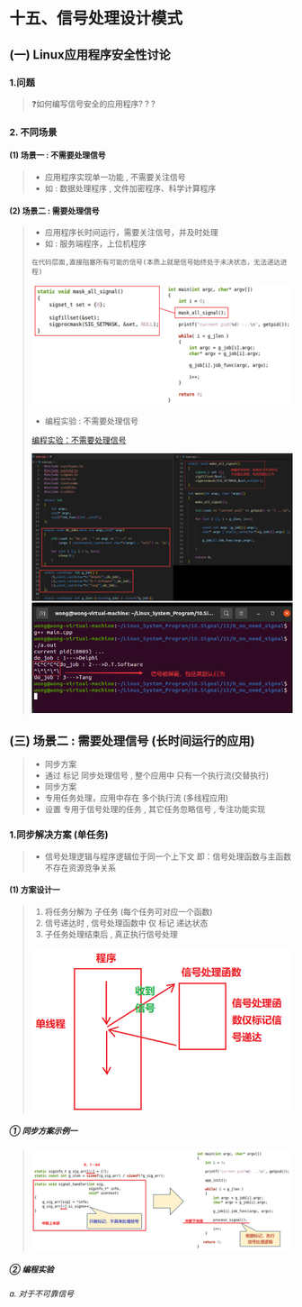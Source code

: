 # 十五、信号处理设计模式

## (一) Linux应用程序安全性讨论

### 1.问题

>❓如何编写信号安全的应用程序? ? ?

### 2. 不同场景

#### (1) 场景一 : 不需要处理信号

>- 应用程序实现单一功能 , 不需要关注信号
>- 如 : 数据处理程序 , 文件加密程序、科学计算程序

#### (2) 场景二 : 需要处理信号

>- 应用程序长时间运行，需要关注信号，并及时处理
>- 如 : 服务端程序，上位机程序
>
>```
>在代码层面,直接阻塞所有可能的信号(本质上就是信号始终处于未决状态，无法递达进程)
>```
>
><img src="十五、信号处理设计模式.assets/image-20230724182004082.png" alt="image-20230724182004082" />
>
>- 编程实验 : 不需要处理信号
>
>[编程实验：不需要处理信号](https://github.com/WONGZEONJYU/Linux_System_Program/blob/main/10.Signal/15/0_no_need_signal/main.cpp)
>
><img src="十五、信号处理设计模式.assets/image-20230724182230066.png" alt="image-20230724182230066" />
>
><img src="十五、信号处理设计模式.assets/image-20230724182246084.png" alt="image-20230724182246084" />

## (三) 场景二 : 需要处理信号 (长时间运行的应用)

>- 同步方案
>  - 通过 标记 同步处理信号 , 整个应用中 只有一个执行流(交替执行)
>- 同步方案
>  - 专用任务处理，应用中存在 多个执行流 (多线程应用)
>- 设置 专用于信号处理的任务 , 其它任务忽略信号 , 专注功能实现

### 1.同步解决方案 (单任务)

> - 信号处理逻辑与程序逻辑位于同一个上下文
>   即：信号处理函数与主函数不存在资源竞争关系

#### (1) 方案设计一

>1. 将任务分解为 子任务 (每个任务可对应一个函数)
>2. 信号递达时 , 信号处理函数中 仅 标记 递达状态
>3. 子任务处理结束后 , 真正执行信号处理
>
><img src="十五、信号处理设计模式.assets/image-20230724183519022.png" alt="image-20230724183519022" />

##### ① 同步方案示例一

><img src="十五、信号处理设计模式.assets/image-20230724184056471.png" alt="image-20230724184056471" />

##### ② 编程实验

###### a. 对于不可靠信号

>
>
>



